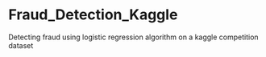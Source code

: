 # Fraud_Detection_Kaggle
Detecting fraud using logistic regression algorithm on a kaggle competition dataset 
